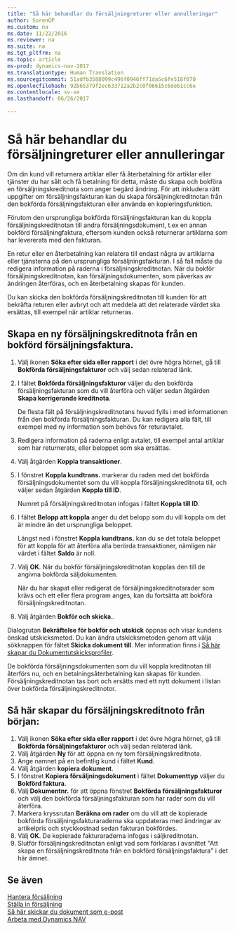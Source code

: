 ```yaml
---
title: "Så här behandlar du försäljningreturer eller annulleringar"
author: SorenGP
ms.custom: na
ms.date: 11/22/2016
ms.reviewer: na
ms.suite: na
ms.tgt_pltfrm: na
ms.topic: article
ms-prod: dynamics-nav-2017
ms.translationtype: Human Translation
ms.sourcegitcommit: 51adfb3588099c496f0946ff71da5c6fe518f070
ms.openlocfilehash: 92b65379f2ec633712a2b2c0f06615c6de61cc6e
ms.contentlocale: sv-se
ms.lasthandoff: 06/26/2017

---
```


# <a name="how-to-process-sales-returns-or-cancellations"></a>Så här behandlar du försäljningreturer eller annulleringar
Om din kund vill returnera artiklar eller få återbetalning för artiklar eller tjänster du har sålt och få betalning för detta, måste du skapa och bokföra en försäljningskreditnota som anger begärd ändring. För att inkludera rätt uppgifter om försäljningsfakturan kan du skapa försäljningkreditnotan från den bokförda försäljningsfakturan eller använda en kopieringsfunktion.

Förutom den ursprungliga bokförda försäljningsfakturan kan du koppla försäljningskreditnotan till andra försäljningsdokument, t.ex en annan bokförd försäljningfaktura, eftersom kunden också returnerar artiklarna som har levererats med den fakturan.

En retur eller en återbetalning kan relatera till endast några av artiklarna eller tjänsterna på den ursprungliga försäljningsfakturan. I så fall måste du redigera information på raderna i försäljningskreditnotan. När du bokför försäljningskreditnotan, kan försäljningsdokumenten, som påverkas av ändringen återföras, och en återbetalning skapas för kunden.

Du kan skicka den bokförda försäljningskreditnotan till kunden för att bekräfta returen eller avbryt och att meddela att det relaterade värdet ska ersättas, till exempel när artiklar returneras.

## <a name="to-create-a-sales-credit-memo-from-a-posted-sales-invoice"></a>Skapa en ny försäljningskreditnota från en bokförd försäljningsfaktura.
1. Välj ikonen **Söka efter sida eller rapport** i det övre högra hörnet, gå till **Bokförda försäljningsfakturor** och välj sedan relaterad länk.  
2. I fältet **Bokförda försäljningsfakturor** väljer du den bokförda försäljningsfakturan som du vill återföra och väljer sedan åtgärden **Skapa korrigerande kreditnota**.

    De flesta fält på försäljningskreditnotans huvud fylls i med informationen från den bokförda försäljningsfakturan. Du kan redigera alla fält, till exempel med ny information som behövs för returavtalet.
3. Redigera information på raderna enligt avtalet, till exempel antal artiklar som har returnerats, eller beloppet som ska ersättas.
4. Välj åtgärden **Koppla transaktioner**.
5. I fönstret **Koppla kundtrans.** markerar du raden med det bokförda försäljningsdokumentet som du vill koppla försäljningskreditnota till, och väljer sedan åtgärden **Koppla till ID**.

    Numret på försäljningskreditnotan infogas i fältet **Koppla till ID**.  
6. I fältet **Belopp att koppla** anger du det belopp som du vill koppla om det är mindre än det ursprungliga beloppet.

    Längst ned i fönstret **Koppla kundtrans.** kan du se det totala beloppet för att koppla för att återföra alla berörda transaktioner, nämligen när värdet i fältet **Saldo** är noll.  
7. Välj **OK**. När du bokför försäljningskreditnotan kopplas den till de angivna bokförda säljdokumenten.

    När du har skapat eller redigerat de försäljningskreditnotarader som krävs och ett eller flera program anges, kan du fortsätta att bokföra försäljningskreditnotan.
8. Välj åtgärden **Bokför och skicka.**.

Dialogrutan **Bekräftelse för bokför och utskick** öppnas och visar kundens önskad utskicksmetod. Du kan ändra utskicksmetoden genom att välja sökknappen för fältet **Skicka dokument till**. Mer information finns i [Så här skapar du Dokumentutskicksprofiler](sales-how-setup-document-send-profiles.md).

De bokförda försäljningsdokumenten som du vill koppla kreditnotan till återförs nu, och en betalningsåterbetalning kan skapas för kunden. Försäljningskreditnotan tas bort och ersätts med ett nytt dokument i listan över bokförda försäljningskreditnotor.

## <a name="to-create-a-sales-credit-memo-from-scratch"></a>Så här skapar du försäljningskreditnoto från början:
1. Välj ikonen **Söka efter sida eller rapport** i det övre högra hörnet, gå till **Bokförda försäljningsfakturor** och välj sedan relaterad länk.
2. Välj åtgärden **Ny** för att öppna en ny tom försäljningskreditnota.
3. Ange namnet på en befintlig kund i fältet **Kund**.
4. Välj åtgärden **kopiera dokument**.
5. I fönstret **Kopiera försäljningsdokument** i fältet **Dokumenttyp** väljer du **Bokförd faktura**.
6. Välj **Dokumentnr.** för att öppna fönstret **Bokförda försäljningsfakturor** och välj den bokförda försäljningsfakturan som har rader som du vill återföra.
7. Markera kryssrutan **Beräkna om rader** om du vill att de kopierade bokförda försäljningsfakturaraderna ska uppdateras med ändringar av artikelpris och styckkostnad sedan fakturan bokfördes.
8. Välj **OK**. De kopierade fakturaraderna infogas i säljkreditnotan.
9. Slutför försäljningskreditnotan enligt vad som förklaras i avsnittet "Att skapa en försäljningskreditnota från en bokförd försäljningsfaktura" i det här ämnet.

## <a name="see-also"></a>Se även  
[Hantera försäljning](sales-manage-sales.md)  
[Ställa in försäljning](sales-setup-sales.md)  
[Så här skickar du dokument som e-post](ui-how-send-documents-email.md)  
[Arbeta med Dynamics NAV](ui-work-product.md)

